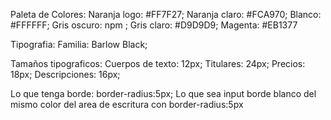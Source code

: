Paleta de Colores:
Naranja logo: #FF7F27;
Naranja claro: #FCA970;
Blanco: #FFFFFF;
Gris oscuro: npm ;
Gris claro: #D9D9D9;
Magenta: #EB1377

Tipografia: 
Familia: Barlow Black;

Tamaños tipograficos:
Cuerpos de texto: 12px;
Titulares: 24px;
Precios: 18px;
Descripciones: 16px;

Lo que tenga borde: border-radius:5px;
Lo que sea input borde blanco del mismo color del area de escritura con border-radius:5px

